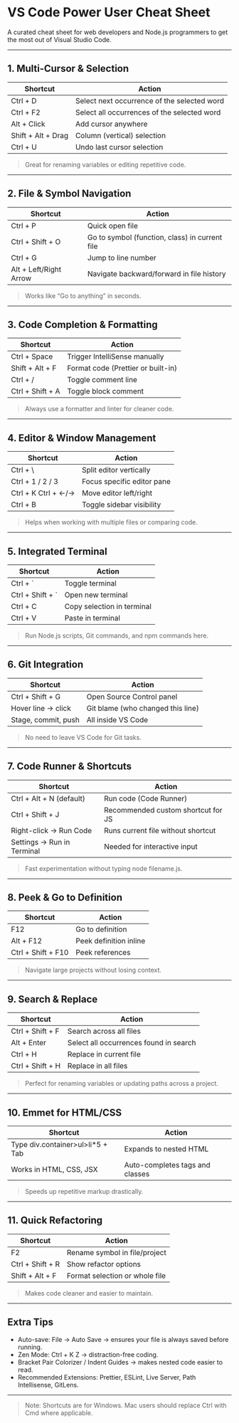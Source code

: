 # VS Code Power User Cheat Sheet

A curated cheat sheet for web developers and Node.js programmers to get the most out of Visual Studio Code.

---

## 1. Multi-Cursor & Selection

| Shortcut           | Action                                      |
| ------------------ | ------------------------------------------- |
| Ctrl + D           | Select next occurrence of the selected word |
| Ctrl + F2          | Select all occurrences of the selected word |
| Alt + Click        | Add cursor anywhere                         |
| Shift + Alt + Drag | Column (vertical) selection                 |
| Ctrl + U           | Undo last cursor selection                  |

> Great for renaming variables or editing repetitive code.

---

## 2. File & Symbol Navigation

| Shortcut               | Action                                         |
| ---------------------- | ---------------------------------------------- |
| Ctrl + P               | Quick open file                                |
| Ctrl + Shift + O       | Go to symbol (function, class) in current file |
| Ctrl + G               | Jump to line number                            |
| Alt + Left/Right Arrow | Navigate backward/forward in file history      |

> Works like “Go to anything” in seconds.

---

## 3. Code Completion & Formatting

| Shortcut         | Action                             |
| ---------------- | ---------------------------------- |
| Ctrl + Space     | Trigger IntelliSense manually      |
| Shift + Alt + F  | Format code (Prettier or built-in) |
| Ctrl + /         | Toggle comment line                |
| Ctrl + Shift + A | Toggle block comment               |

> Always use a formatter and linter for cleaner code.

---

## 4. Editor & Window Management

| Shortcut            | Action                     |
| ------------------- | -------------------------- |
| Ctrl + \            | Split editor vertically    |
| Ctrl + 1 / 2 / 3    | Focus specific editor pane |
| Ctrl + K Ctrl + ←/→ | Move editor left/right     |
| Ctrl + B            | Toggle sidebar visibility  |

> Helps when working with multiple files or comparing code.

---

## 5. Integrated Terminal

| Shortcut          | Action                     |
| ----------------- | -------------------------- |
| Ctrl + \`         | Toggle terminal            |
| Ctrl + Shift + \` | Open new terminal          |
| Ctrl + C          | Copy selection in terminal |
| Ctrl + V          | Paste in terminal          |

> Run Node.js scripts, Git commands, and npm commands here.

---

## 6. Git Integration

| Shortcut            | Action                            |
| ------------------- | --------------------------------- |
| Ctrl + Shift + G    | Open Source Control panel         |
| Hover line → click  | Git blame (who changed this line) |
| Stage, commit, push | All inside VS Code                |

> No need to leave VS Code for Git tasks.

---

## 7. Code Runner & Shortcuts

| Shortcut                   | Action                             |
| -------------------------- | ---------------------------------- |
| Ctrl + Alt + N (default)   | Run code (Code Runner)             |
| Ctrl + Shift + J           | Recommended custom shortcut for JS |
| Right-click → Run Code     | Runs current file without shortcut |
| Settings → Run in Terminal | Needed for interactive input       |

> Fast experimentation without typing node filename.js.

---

## 8. Peek & Go to Definition

| Shortcut           | Action                 |
| ------------------ | ---------------------- |
| F12                | Go to definition       |
| Alt + F12          | Peek definition inline |
| Ctrl + Shift + F10 | Peek references        |

> Navigate large projects without losing context.

---

## 9. Search & Replace

| Shortcut         | Action                                 |
| ---------------- | -------------------------------------- |
| Ctrl + Shift + F | Search across all files                |
| Alt + Enter      | Select all occurrences found in search |
| Ctrl + H         | Replace in current file                |
| Ctrl + Shift + H | Replace in all files                   |

> Perfect for renaming variables or updating paths across a project.

---

## 10. Emmet for HTML/CSS

| Shortcut                          | Action                          |
| --------------------------------- | ------------------------------- |
| Type div.container>ul>li\*5 + Tab | Expands to nested HTML          |
| Works in HTML, CSS, JSX           | Auto-completes tags and classes |

> Speeds up repetitive markup drastically.

---

## 11. Quick Refactoring

| Shortcut         | Action                         |
| ---------------- | ------------------------------ |
| F2               | Rename symbol in file/project  |
| Ctrl + Shift + R | Show refactor options          |
| Shift + Alt + F  | Format selection or whole file |

> Makes code cleaner and easier to maintain.

---

## Extra Tips

- Auto-save: File → Auto Save → ensures your file is always saved before running.
- Zen Mode: Ctrl + K Z → distraction-free coding.
- Bracket Pair Colorizer / Indent Guides → makes nested code easier to read.
- Recommended Extensions: Prettier, ESLint, Live Server, Path Intellisense, GitLens.

---

> Note: Shortcuts are for Windows. Mac users should replace Ctrl with Cmd where applicable.
